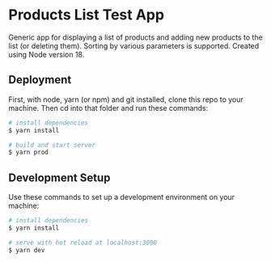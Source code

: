 # Products List Test App

Generic app for displaying a list of products and adding new products to the list (or deleting them). Sorting by various parameters is supported. Created using Node version 18.

## Deployment

First, with node, yarn (or npm) and git installed, clone this repo to your machine. Then cd into that folder and run these commands:

```bash
# install dependencies
$ yarn install

# build and start server
$ yarn prod
```

## Development Setup

Use these commands to set up a development environment on your machine:

```bash
# install dependencies
$ yarn install

# serve with hot reload at localhost:3000
$ yarn dev
```
